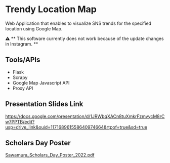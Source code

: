 # Trendy Location Map

Web Application that enables to visualize SNS trends for the specified location using Google Map.

:warning: ** This software currently does not work because of the update changes in Instagram. ** 

## Tools/APIs

* Flask
* Scrapy
* Google Map Javascript API
* Proxy API

## Presentation Slides Link

https://docs.google.com/presentation/d/1JRWbqXACn8tuXmkrFzmvycM8rCw7PPTB/edit?usp=drive_link&ouid=117168961558640974664&rtpof=true&sd=true

## Scholars Day Poster

[Sawamura_Scholars_Day_Poster_2022.pdf](https://github.com/sawashu/TrendyLocationMap/files/12542884/Sawamura_Scholars_Day_Poster_2022.pdf)

